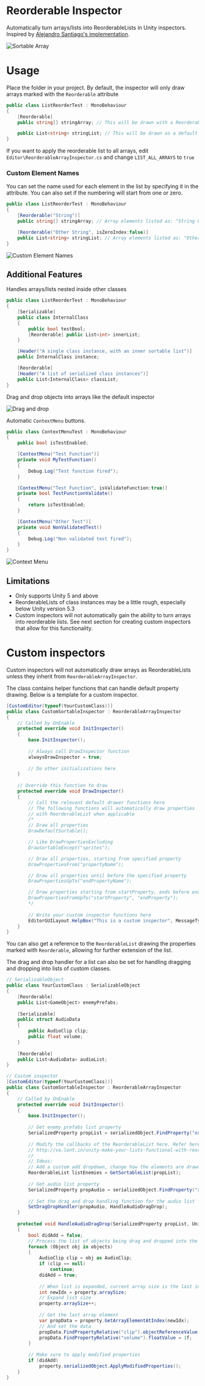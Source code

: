 # Reorderable Inspector

Automatically turn arrays/lists into ReorderableLists in Unity inspectors. Inspired by [Alejandro Santiago's implementation](https://medium.com/developers-writing/how-about-having-nice-arrays-and-lists-in-unity3d-by-default-e4fba13d1b50).

![Sortable Array](./Docs/sortable-array.png)

# Usage

Place the folder in your project. By default, the inspector will only draw arrays marked with the `Reorderable` attribute

```C#
public class ListReorderTest : MonoBehaviour
{  
	[Reorderable]
	public string[] stringArray; // This will be drawn with a ReorderableList

	public List<string> stringList; // This will be drawn as a default array
}
```

If you want to apply the reorderable list to all arrays, edit `Editor\ReorderableArrayInspector.cs` and change `LIST_ALL_ARRAYS` to `true`

### Custom Element Names

You can set the name used for each element in the list by specifying it in the attribute. You can also set if the numbering will start from one or zero.

```C#
public class ListReorderTest : MonoBehaviour
{  
	[Reorderable("String")]
	public string[] stringArray; // Array elements listed as: "String 0"

	[Reorderable("Other String", isZeroIndex:false)]
	public List<string> stringList; // Array elements listed as: "Other String 1"
}
```

![Custom Element Names](./Docs/element-names.png)

## Additional Features

Handles arrays/lists nested inside other classes

```C#
public class ListReorderTest : MonoBehaviour
{
	[Serializable]
	public class InternalClass
	{
		public bool testBool;
		[Reorderable] public List<int> innerList;
	}

	[Header("A single class instance, with an inner sortable list")]
	public InternalClass instance;

	[Reorderable]
	[Header("A list of serialized class instances")]
	public List<InternalClass> classList;
}
```

Drag and drop objects into arrays like the default inspector

![Drag and drop](./Docs/sortable-drag-drop.jpg)

Automatic `ContextMenu` buttons.

```C#
public class ContextMenuTest : MonoBehaviour
{
	public bool isTestEnabled;

	[ContextMenu("Test Function")]
	private void MyTestFunction()
	{
		Debug.Log("Test function fired");
	}

	[ContextMenu("Test Function", isValidateFunction:true)]
	private bool TestFunctionValidate()
	{
		return isTestEnabled;
	}

	[ContextMenu("Other Test")]
	private void NonValidatedTest()
	{
		Debug.Log("Non validated test fired");
	}
}
```

![Context Menu](./Docs/context-menu.png)

## Limitations

- Only supports Unity 5 and above
- ReorderableLists of class instances may be a little rough, especially below Unity version 5.3
- Custom inspectors will not automatically gain the ability to turn arrays into reorderable lists. See next section for creating custom inspectors that allow for this functionality.

# Custom inspectors

Custom inspectors will not automatically draw arrays as ReorderableLists unless they inherit from `ReorderableArrayInspector`.

The class contains helper functions that can handle default property drawing. Below is a template for a custom inspector.

```C#
[CustomEditor(typeof(YourCustomClass))]
public class CustomSortableInspector : ReorderableArrayInspector
{
	// Called by OnEnable
	protected override void InitInspector()
	{
		base.InitInspector();
		
		// Always call DrawInspector function
		alwaysDrawInspector = true;
		
		// Do other initializations here
	}
	
	// Override this function to draw
	protected override void DrawInspector()
	{
		// Call the relevant default drawer functions here
		// The following functions will automatically draw properties
		// with ReorderableList when applicable
		/*
		// Draw all properties
		DrawDefaultSortable();

		// Like DrawPropertiesExcluding
		DrawSortableExcept("sprites");

		// Draw all properties, starting from specified property
		DrawPropertiesFrom("propertyName");

		// Draw all properties until before the specified property
		DrawPropertiesUpTo("endPropertyName");

		// Draw properties starting from startProperty, ends before endProperty
		DrawPropertiesFromUpTo("startProperty", "endProperty");
		*/
		
		// Write your custom inspector functions here
		EditorGUILayout.HelpBox("This is a custom inspector", MessageType.Info);
	}
}
```

You can also get a reference to the `ReorderableList` drawing the properties marked with `Reorderable`, allowing for further extension of the list.

The drag and drop handler for a list can also be set for handling dragging and dropping into lists of custom classes.

```C#
// SerializableObject
public class YourCustomClass : SerializableObject
{
	[Reorderable]
	public List<GameObject> enemyPrefabs;
	
	[Serializable]
	public struct AudioData
	{
		public AudioClip clip;
		public float volume;
	}
	
	[Reorderable]
	public List<AudioData> audioList;
}
```

```C#
// Custom inspector
[CustomEditor(typeof(YourCustomClass))]
public class CustomSortableInspector : ReorderableArrayInspector
{
	// Called by OnEnable
	protected override void InitInspector()
	{
		base.InitInspector();
		
		// Get enemy prefabs list property
		SerializedProperty propList = serializedObject.FindProperty("enemyPrefabs");
		
		// Modify the callbacks of the ReorderableList here. Refer here for details
		// http://va.lent.in/unity-make-your-lists-functional-with-reorderablelist/
		//
		// Ideas:
		// Add a custom add dropdown, change how the elements are drawn, handle removing or adding objects
		ReorderableList listEnemies = GetSortableList(propList);
		
		// Get audio list property
		SerializedProperty propAudio = serializedObject.FindProperty("audioList");
		
		// Set the drag and drop handling function for the audio list
		SetDragDropHandler(propAudio, HandleAudioDragDrop);
	}
	
	protected void HandleAudioDragDrop(SerializedProperty propList, UnityEngine.Object[] objects)
	{
		bool didAdd = false;
		// Process the list of objects being drag and dropped into the audio list
		foreach (Object obj in objects)
		{
			AudioClip clip = obj as AudioClip;
			if (clip == null)
				continue;
			didAdd = true;
			
			// When list is expanded, current array size is the last index
			int newIdx = property.arraySize;
			// Expand list size
			property.arraySize++;
			
			// Get the last array element
			var propData = property.GetArrayElementAtIndex(newIdx);
			// And set the data
			propData.FindPropertyRelative("clip").objectReferenceValue = clip;
			propData.FindPropertyRelative("volume").floatValue = 1f;
		}
		
		// Make sure to apply modified properties
		if (didAdd)
			property.serializedObject.ApplyModifiedProperties();
	}
}
```
